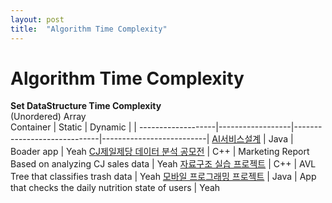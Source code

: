 ```yaml
---
layout: post
title:  "Algorithm Time Complexity"
---
```


# Algorithm Time Complexity 

**Set DataStructure Time Complexity** <br/>
(Unordered) Array <br/>
Container          | Static           | Dynamic                     |                          |
-------------------|------------------|-----------------------------|--------------------------|
[AI서비스설계](https://blog.naver.com/sweetyleah2/222812457145)  | Java             | Boader app | Yeah
[CJ제일제당 데이터 분석 공모전](https://blog.naver.com/sweetyleah2/222987965373) | C++ | Marketing Report Based on analyzing CJ sales data | Yeah
[자료구조 실습 프로젝트](https://github.com/samchon/resume/blob/master/STORY.md#323-nam-tree)   | C++ | AVL Tree that classifies trash data | Yeah
[모바일 프로그래밍 프로젝트]()   | Java | App that checks the daily nutrition state of users | Yeah

